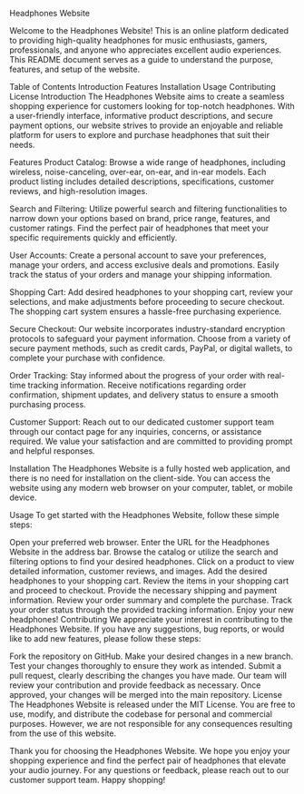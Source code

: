 
Headphones Website

Welcome to the Headphones Website! This is an online platform dedicated to providing high-quality headphones for music enthusiasts, gamers, professionals, and anyone who appreciates excellent audio experiences. This README document serves as a guide to understand the purpose, features, and setup of the website.

Table of Contents
Introduction
Features
Installation
Usage
Contributing
License
Introduction
The Headphones Website aims to create a seamless shopping experience for customers looking for top-notch headphones. With a user-friendly interface, informative product descriptions, and secure payment options, our website strives to provide an enjoyable and reliable platform for users to explore and purchase headphones that suit their needs.

Features
Product Catalog: Browse a wide range of headphones, including wireless, noise-canceling, over-ear, on-ear, and in-ear models. Each product listing includes detailed descriptions, specifications, customer reviews, and high-resolution images.

Search and Filtering: Utilize powerful search and filtering functionalities to narrow down your options based on brand, price range, features, and customer ratings. Find the perfect pair of headphones that meet your specific requirements quickly and efficiently.

User Accounts: Create a personal account to save your preferences, manage your orders, and access exclusive deals and promotions. Easily track the status of your orders and manage your shipping information.

Shopping Cart: Add desired headphones to your shopping cart, review your selections, and make adjustments before proceeding to secure checkout. The shopping cart system ensures a hassle-free purchasing experience.

Secure Checkout: Our website incorporates industry-standard encryption protocols to safeguard your payment information. Choose from a variety of secure payment methods, such as credit cards, PayPal, or digital wallets, to complete your purchase with confidence.

Order Tracking: Stay informed about the progress of your order with real-time tracking information. Receive notifications regarding order confirmation, shipment updates, and delivery status to ensure a smooth purchasing process.

Customer Support: Reach out to our dedicated customer support team through our contact page for any inquiries, concerns, or assistance required. We value your satisfaction and are committed to providing prompt and helpful responses.

Installation
The Headphones Website is a fully hosted web application, and there is no need for installation on the client-side. You can access the website using any modern web browser on your computer, tablet, or mobile device.

Usage
To get started with the Headphones Website, follow these simple steps:

Open your preferred web browser.
Enter the URL for the Headphones Website in the address bar.
Browse the catalog or utilize the search and filtering options to find your desired headphones.
Click on a product to view detailed information, customer reviews, and images.
Add the desired headphones to your shopping cart.
Review the items in your shopping cart and proceed to checkout.
Provide the necessary shipping and payment information.
Review your order summary and complete the purchase.
Track your order status through the provided tracking information.
Enjoy your new headphones!
Contributing
We appreciate your interest in contributing to the Headphones Website. If you have any suggestions, bug reports, or would like to add new features, please follow these steps:

Fork the repository on GitHub.
Make your desired changes in a new branch.
Test your changes thoroughly to ensure they work as intended.
Submit a pull request, clearly describing the changes you have made.
Our team will review your contribution and provide feedback as necessary.
Once approved, your changes will be merged into the main repository.
License
The Headphones Website is released under the MIT License. You are free to use, modify, and distribute the codebase for personal and commercial purposes. However, we are not responsible for any consequences resulting from the use of this website.

Thank you for choosing the Headphones Website. We hope you enjoy your shopping experience and find the perfect pair of headphones that elevate your audio journey. For any questions or feedback, please reach out to our customer support team. Happy shopping!